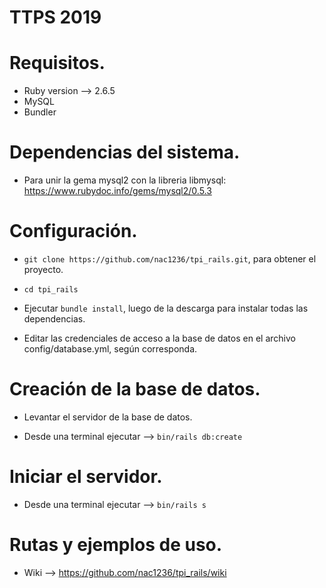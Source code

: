 # TTPS 2019
# Requisitos.

* Ruby version --> 2.6.5
* MySQL
* Bundler

# Dependencias del sistema.

- Para unir la gema mysql2 con la libreria libmysql: https://www.rubydoc.info/gems/mysql2/0.5.3

# Configuración.

- `git clone https://github.com/nac1236/tpi_rails.git`, para obtener el proyecto.

- `cd tpi_rails`

- Ejecutar `bundle install`, luego de la descarga para instalar todas las dependencias.

- Editar las credenciales de acceso a la base de datos en el archivo config/database.yml, según corresponda.

# Creación de la base de datos.

- Levantar el servidor de la base de datos.

- Desde una terminal ejecutar --> `bin/rails db:create`

# Iniciar el servidor.

- Desde una terminal ejecutar --> `bin/rails s`

# Rutas y ejemplos de uso.

- Wiki --> https://github.com/nac1236/tpi_rails/wiki
